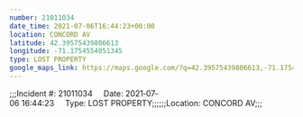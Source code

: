```yaml
---
number: 21011034
date_time: 2021-07-06T16:44:23+00:00
location: CONCORD AV
latitude: 42.39575439806613
longitude: -71.1754554051345
type: LOST PROPERTY
google_maps_link: https://maps.google.com/?q=42.39575439806613,-71.1754554051345
---
```


;;;Incident #: 21011034     Date: 2021‐07‐06 16:44:23     Type: LOST PROPERTY;;;;;;Location: CONCORD AV;;;
